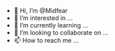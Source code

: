 - 👋 Hi, I’m @Midfear
- 👀 I’m interested in ...
- 🌱 I’m currently learning ...
- 💞️ I’m looking to collaborate on ...
- 📫 How to reach me ...

<!---
Midfear/Midfear is a ✨ special ✨ repository because its `README.md` (this file) appears on your GitHub profile.
You can click the Preview link to take a look at your changes.
--->
